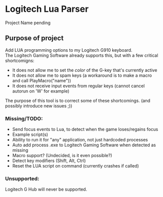 # Logitech Lua Parser

Project Name pending


## Purpose of project
Add LUA programming options to my Logitech G910 keyboard.  
The Logitech Gaming Software already supports this, but with a few critical shortcomigns:
* It does not allow me to set the _color_ of the G-key that's currently active
* It does not allow me to spam keys (a workaround is to make a macro and call PlayMacro("name"))
* It does not receive input events from regular keys (cannot cancel autorun on 'W' for example)

The purpose of this tool is to correct some of these shortcomings. (and possibly introduce new issues ;))  


### Missing/TODO:
* Send focus events to Lua, to detect when the game loses/regains focus
* Example script(s)
* Ability to run it for "any" application, not just hardcoded processes
* Auto add process .exe to Logitech Gaming Software when detected as missing
* Macro support? (Undecided, is it even possible?)
* Detect key modifiers (Shift, Alt, Ctrl)
* Reset the LUA script on command (currently crashes if called)

### Unsupported:
Logitech G Hub will never be supported.